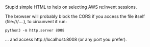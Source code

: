 Stupid simple HTML to help on selecting AWS re:Invent sessions.

The browser will probably block the CORS if you access the file itself (file:///....), to circunvent it run:
```
python3 -m http.server 8008
```
... and access http://localhost:8008 (or any port you prefer).

